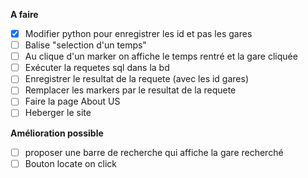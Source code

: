 **A faire**

- [X] Modifier python pour enregistrer les id et pas les gares
- [ ] Balise "selection d'un temps"
- [ ] Au clique d'un marker on affiche le temps rentré et la gare cliquée
- [ ] Exécuter la requetes sql dans la bd
- [ ] Enregistrer le resultat de la requete (avec les id gares)
- [ ] Remplacer les markers par le resultat de la requete
- [ ] Faire la page About US
- [ ] Heberger le site

**Amélioration possible**

- [ ]  proposer une barre de recherche qui affiche la gare recherché
- [ ]  Bouton locate on click
